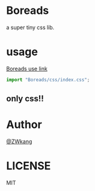 # Boreads

a super tiny css lib.

# usage

[Boreads use link](https://zwkang.github.io/Boreads)

```js
import "Boreads/css/index.css";
```

## only css!!


# Author

[@ZWkang](https://github.com/ZWkang)

# LICENSE

MIT
